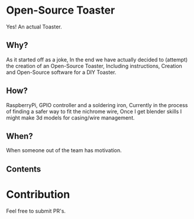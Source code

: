 # Open-Source Toaster
Yes! An actual Toaster.

## Why?
As it started off as a joke, In the end we have actually decided to (attempt) the creation of an Open-Source Toaster, Including instructions, Creation and Open-Source software for a DIY Toaster.

## How?
RaspberryPi, GPIO controller and a soldering iron, Currently in the process of finding a safer way to fit the nichrome wire, Once I get blender skills I might make 3d models for casing/wire management.

## When?
When someone out of the team has motivation.

## Contents 


# Contribution
Feel free to submit PR's.